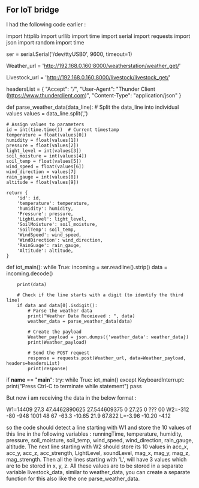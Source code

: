 ## For IoT bridge

I had the following code earlier : 

import httplib
import urllib
import time
import serial
import requests
import json
import random
import time

ser = serial.Serial('/dev/ttyUSB0', 9600, timeout=1)

Weather_url = 'http://192.168.0.160:8000/weatherstation/weather_get/'

Livestock_url = 'http://192.168.0.160:8000/livestock/livestock_get/'

headersList = {
 "Accept": "*/*",
 "User-Agent": "Thunder Client (https://www.thunderclient.com)",
 "Content-Type": "application/json" 
}

def parse_weather_data(data_line):
    # Split the data_line into individual values
    values = data_line.split(',')
    
    # Assign values to parameters
    id = int(time.time())  # Current timestamp
    temperature = float(values[0])
    humidity = float(values[1])
    pressure = float(values[2])
    light_level = int(values[3])
    soil_moisture = int(values[4])
    soil_temp = float(values[5])
    wind_speed = float(values[6])
    wind_direction = values[7]
    rain_gauge = int(values[8])
    altitude = float(values[9])
    
    return {
        'id': id,
        'temperature': temperature,
        'humidity': humidity,
        'Pressure': pressure,
        'LightLevel': light_level,
        'SoilMoisture': soil_moisture,
        'SoilTemp': soil_temp,
        'WindSpeed': wind_speed,
        'WindDirection': wind_direction,
        'RainGuage': rain_gauge,
        'Altitude': altitude,
    }

def iot_main():
    while True:
        incoming = ser.readline().strip()
        data = incoming.decode()
        
        print(data)
        
        # Check if the line starts with a digit (to identify the third line)
        if data and data[0].isdigit():
            # Parse the weather data
            print("Weather Data Receieved : ", data)
            weather_data = parse_weather_data(data)
            
            # Create the payload
            Weather_payload = json.dumps({'weather_data': weather_data})
            print(Weather_payload)
            
            # Send the POST request
            response = requests.post(Weather_url, data=Weather_payload, headers=headersList)
            print(response)

if __name__ == "__main__":
    try:
        while True:
            iot_main()
    except KeyboardInterrupt:
        print("Press Ctrl-C to terminate while statement")
        pass

But now i am receiving the data in the below format :

W1=14409 27.3 47.4462890625 27.544609375 0 27.25 0 ??? 00
W2=-312 -80 -948 1001 48 67 -63.3 -10.65 21.9 67.822
L=-3.96 -10.20 -4.12

so the code should detect a line starting with W1 and store the 10 values of this line in the following variables : runningTime, temperature, humidity, pressure, soil_moisture, soil_temp, wind_speed, wind_direction, rain_gauge, altitude. The next line starting with W2 should store its 10 values in acc_x, acc_y, acc_z, acc_strength, LightLevel, soundLevel, mag_x, mag_y, mag_z, mag_strength.
Then all the lines starting with 'L', will have 3 values which are to be stored in x, y, z. All these values are to be stored in a separate variable livestock_data, similar to weather_data, you can create a separate function for this also like the one parse_weather_data.